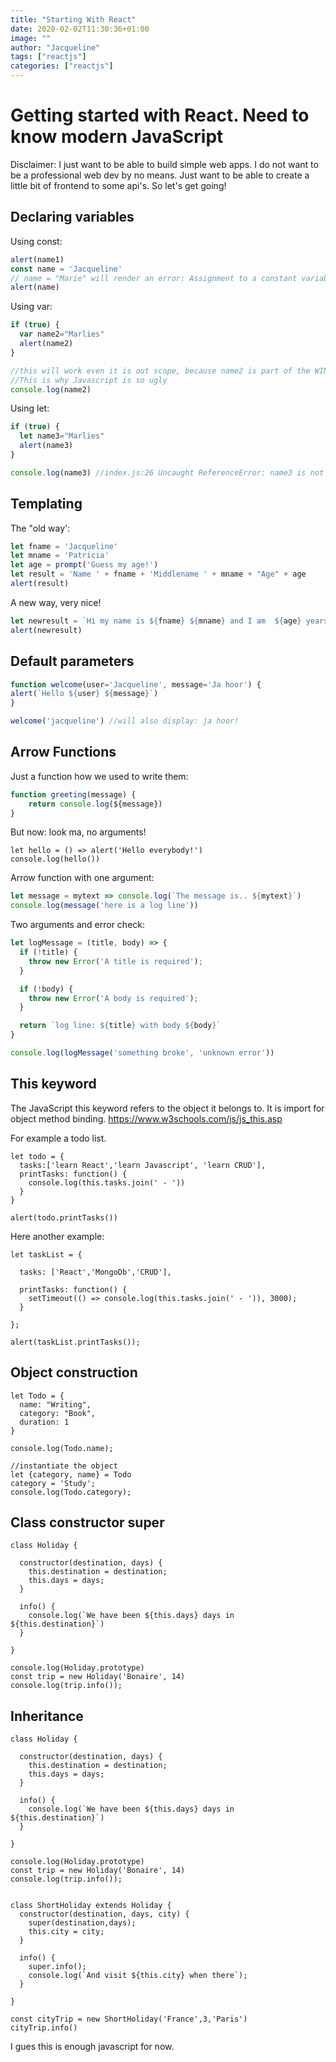 ```yaml
---
title: "Starting With React"
date: 2020-02-02T11:30:36+01:00
image: ""
author: "Jacqueline"
tags: ["reactjs"]
categories: ["reactjs"]
---
```


# Getting started with React. Need to know modern JavaScript

Disclaimer: I just want to be able to build simple web apps. I do not want to be a professional web dev by no means. Just want to be able to create a little bit of frontend to some api's. So let's get going!

## Declaring variables

Using const:  

```js
alert(name1)
const name = 'Jacqueline'
// name = "Marie" will render an error: Assignment to a constant variable
alert(name)
```

Using var:

```js
if (true) {
  var name2="Marlies"
  alert(name2)
}

//this will work even it is out scope, because name2 is part of the WINDOW>OBJECT
//This is why Javascript is so ugly
console.log(name2)
```

Using let:

```js
if (true) {
  let name3="Marlies"
  alert(name3)
}

console.log(name3) //index.js:26 Uncaught ReferenceError: name3 is not defined
```

## Templating

The "old way':

```js
let fname = 'Jacqueline'
let mname = 'Patricia'
let age = prompt('Guess my age!')
let result = 'Name ' + fname + 'Middlename ' + mname + "Age" + age 
alert(result)
```
A new way, very nice!

```js
let newresult = `Hi my name is ${fname} ${mname} and I am  ${age} years old`
alert(newresult)
```

## Default parameters

```js
function welcome(user='Jacqueline', message='Ja hoor') {
alert(`Hello ${user} ${message}`)
}

welcome('jacqueline') //will also display: ja hoor!
```


## Arrow Functions

Just a function how we used to write them:

```js
function greeting(message) {
    return console.log(${message})
}
```

But now: look ma, no arguments!

```
let hello = () => alert('Hello everybody!')
console.log(hello())
```

Arrow function with one argument:

```js
let message = mytext => console.log(`The message is.. ${mytext}`)
console.log(message('here is a log line'))
```

Two arguments and error check: 

```js
let logMessage = (title, body) => {
  if (!title) {
    throw new Error('A title is required');
  }

  if (!body) {
    throw new Error('A body is required');
  }

  return `log line: ${title} with body ${body}`
}

console.log(logMessage('something broke', 'unknown error'))
```

## This keyword

The JavaScript this keyword refers to the object it belongs to. It is import for object method binding.
https://www.w3schools.com/js/js_this.asp

For example a todo list.

```
let todo = { 
  tasks:['learn React','learn Javascript', 'learn CRUD'],
  printTasks: function() {
    console.log(this.tasks.join(' - '))
  }
}

alert(todo.printTasks())
```

Here another example:

```
let taskList = { 

  tasks: ['React','MongoDb','CRUD'],

  printTasks: function() {
    setTimeout(() => console.log(this.tasks.join(' - ')), 3000);
  }

};

alert(taskList.printTasks());
```

## Object construction

```
let Todo = { 
  name: "Writing",
  category: "Book",
  duration: 1
}

console.log(Todo.name);

//instantiate the object
let {category, name} = Todo 
category = 'Study';
console.log(Todo.category);
```

## Class constructor super

```
class Holiday {

  constructor(destination, days) {
    this.destination = destination;
    this.days = days;
  }

  info() {
    console.log(`We have been ${this.days} days in ${this.destination}`)
  }

}

console.log(Holiday.prototype)
const trip = new Holiday('Bonaire', 14) 
console.log(trip.info());
```

## Inheritance

```
class Holiday { 

  constructor(destination, days) { 
    this.destination = destination;
    this.days = days;
  }

  info() { 
    console.log(`We have been ${this.days} days in ${this.destination}`)
  }

}

console.log(Holiday.prototype)
const trip = new Holiday('Bonaire', 14)
console.log(trip.info());


class ShortHoliday extends Holiday { 
  constructor(destination, days, city) { 
    super(destination,days);
    this.city = city;
  }

  info() { 
    super.info();
    console.log(`And visit ${this.city} when there`);
  }

}

const cityTrip = new ShortHoliday('France',3,'Paris')
cityTrip.info()
```

I gues this is enough javascript for now.
